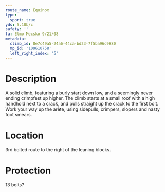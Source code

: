 ```yaml
---
route_name: Equinox
type:
  sport: true
yds: 5.10b/c
safety: ''
fa: Elmo Mecsko 9/21/08
metadata:
  climb_id: 8e7c49a5-24a6-44ca-bd23-7f5ba96c9880
  mp_id: '109610758'
  left_right_index: '5'
---
```

# Description
A solid climb, featuring a burly start down low, and a seemingly never ending crimpfest up higher. The climb starts at a small roof with a high handhold next to a crack, and pulls straight up the crack to the first bolt. Work your way up the arête, using sidepulls, crimpers, slopers and nasty foot smears.

# Location
3rd bolted route to the right of the leaning blocks.

# Protection
13 bolts?
